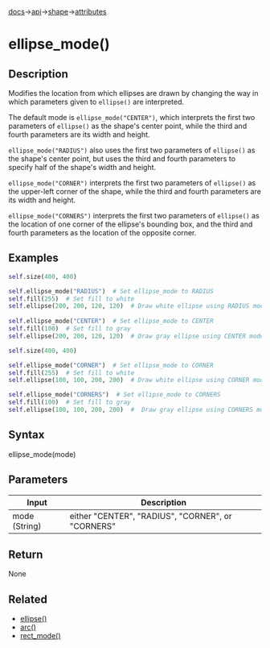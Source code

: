 [docs](/docs/)→[api](/docs/api)→[shape](/docs/api/shape/)→[attributes](/docs/api/shape/attributes/)

# ellipse_mode()

## Description

Modifies the location from which ellipses are drawn by changing the way in which parameters given to `ellipse()` are interpreted.

The default mode is `ellipse_mode("CENTER")`, which interprets the first two parameters of `ellipse()` as the shape's center point, while the third and fourth parameters are its width and height.

`ellipse_mode("RADIUS")` also uses the first two parameters of `ellipse()` as the shape's center point, but uses the third and fourth parameters to specify half of the shape's width and height.

`ellipse_mode("CORNER")` interprets the first two parameters of `ellipse()` as the upper-left corner of the shape, while the third and fourth parameters are its width and height.

`ellipse_mode("CORNERS")` interprets the first two parameters of `ellipse()` as the location of one corner of the ellipse's bounding box, and the third and fourth parameters as the location of the opposite corner.


## Examples
```py
self.size(400, 400)

self.ellipse_mode("RADIUS")  # Set ellipse_mode to RADIUS
self.fill(255)  # Set fill to white
self.ellipse(200, 200, 120, 120)  # Draw white ellipse using RADIUS mode
  
self.ellipse_mode("CENTER")  # Set ellipse_mode to CENTER
self.fill(100)  # Set fill to gray
self.ellipse(200, 200, 120, 120)  # Draw gray ellipse using CENTER mode
```

```py
self.size(400, 400)

self.ellipse_mode("CORNER")  # Set ellipse_mode to CORNER
self.fill(255)  # Set fill to white
self.ellipse(100, 100, 200, 200)  # Draw white ellipse using CORNER mode

self.ellipse_mode("CORNERS")  # Set ellipse_mode to CORNERS
self.fill(100)  # Set fill to gray
self.ellipse(100, 100, 200, 200)  #  Draw gray ellipse using CORNERS mode
```

## Syntax

ellipse_mode(mode)

## Parameters

| Input | Description |
|-------|-------------|
| mode (String) | either "CENTER", "RADIUS", "CORNER", or "CORNERS" |

## Return

None

## Related

- [ellipse()](/docs/api/shape/2d_primitives/ellipse_.md)
- [arc()](/docs/api/shape/2d_primitives/arc_.md)
- [rect_mode()](/docs/api/shape/attributes/rect_mode_.md)